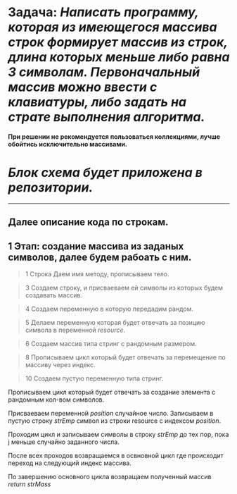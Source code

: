 # **Задача:** *Написать программу, которая из имеющегося массива строк формирует массив из строк, длина которых меньше либо равна 3 символам. Первоначальный массив можно ввести с клавиатуры, либо задать на страте выполнения алгоритма.*
**При решении не рекомендуется пользоваться коллекциями, лучше обойтись исключительно массивами.**

# *Блок схема будет приложена в репозитории.*
---

## Далее описание кода по строкам.

## **1 Этап: создание массива из заданых символов, далее будем рабоать с ним.**


>1 Строка Даем имя методу, прописываем тело.

>3 Создаем строку, и присваеваем ей символы из которых будем создавать массив.

>4 Создаем переменную в которую передадим рандом.

>5 Делаем переменную которая будет отвечать за позицию символа в переменной *resource*.

>6 Создаем массив типа стринг с рандомным размером.

>8 Прописываем цикл который будет отвечать за перемещение по массиву через индекс.

>10 Создаем пустую переменную типа стринг.

Прописываем цикл который будет отвечать за создание элемента с рандомным кол-вом символов.

Присваеваем переменной *position* случайное число.
Записываем в пустую строку *strEmp* символ из строки resource с индексом *position*.

Проходим цикл и записываем символы в строку *strEmp* до тех пор, пока j меньше случайно заданного числа.

После всех проходов возвращаемся в освновной цикл где происходит переход на следующий индекс массива.

По завершению основного цикла возвращаем полученный массив *return strMass*



